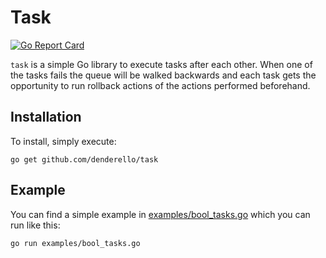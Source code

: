 # Task

[![Go Report Card](https://goreportcard.com/badge/denderello/task "Go Report Card")](https://goreportcard.com/report/denderello/task)

`task` is a simple Go library to execute tasks after each other. When one of the
tasks fails the queue will be walked backwards and each task gets the
opportunity to run rollback actions of the actions performed beforehand.

## Installation
To install, simply execute:
```
go get github.com/denderello/task
```

## Example
You can find a simple example in [examples/bool_tasks.go](examples/bool_tasks.go) which you can run like
this:
```
go run examples/bool_tasks.go
```
